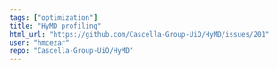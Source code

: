 ```yaml
---
tags: ["optimization"]
title: "HyMD profiling"
html_url: "https://github.com/Cascella-Group-UiO/HyMD/issues/201"
user: "hmcezar"
repo: "Cascella-Group-UiO/HyMD"
---
```


